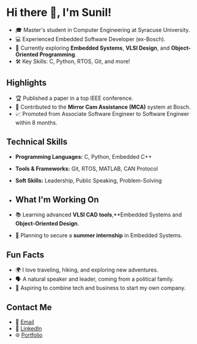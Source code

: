 # Hi there 👋, I'm Sunil!

- 🎓 Master's student in Computer Engineering at Syracuse University.
- 💻 Experienced Embedded Software Developer (ex-Bosch).
- 🌱 Currently exploring **Embedded Systems**, **VLSI Design**, and **Object-Oriented Programming**.
- 🛠️ Key Skills: C, Python, RTOS, Git, and more!

## Highlights
- 🏆 Published a paper in a top IEEE conference.
- 💼 Contributed to the **Mirror Cam Assistance (MCA)** system at Bosch.
- 📈 Promoted from Associate Software Engineer to Software Engineer within 8 months.

## Technical Skills
- **Programming Languages:** C, Python, Embedded C++
- **Tools & Frameworks:** Git, RTOS, MATLAB, CAN Protocol
- **Soft Skills:** Leadership, Public Speaking, Problem-Solving

- ## What I'm Working On
- 📚 Learning advanced **VLSI CAD tools**,**Embedded Systems and **Object-Oriented Design**.
- 🔭 Planning to secure a **summer internship** in Embedded Systems.

## Fun Facts
- 🌍 I love traveling, hiking, and exploring new adventures.
- 🗣️ A natural speaker and leader, coming from a political family.
- 🚀 Aspiring to combine tech and business to start my own company.

## Contact Me
- 📧 [Email](mailto:sunihkote@gmail.com)
- 💼 [LinkedIn](https://www.linkedin.com/in/sunil-h-kote-8a05951b0/)
- 🌐 [Portfolio](https://github.com/Sunihkote)
